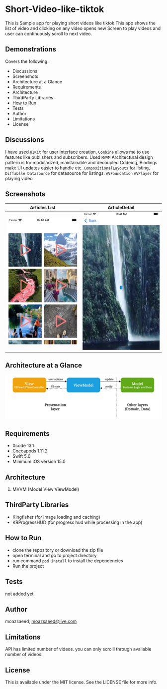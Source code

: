 # Short-Video-like-tiktok
This is Sample app for playing short videos like tiktok
This app shows the list of video and clicking on any video opens new Screen to play videos and user can continuously scroll to next video.

## Demonstrations

Covers the following:

* Discussions
* Screenshots
* Architecture at a Glance
* Requirements
* Architecture
* ThirdParty Libraries
* How to Run
* Tests
* Author 
* Limitations
* License

## Discussions

I have used `UIKit` for user interface creation, `Combine` allows me to use features like publishers and subscribers. Used `MVVM` Architectural design pattern is for modularized, maintainable and decoupled Codeing, Bindings make UI updates easier to handle etc.
`CompositionalLayouts` for listing, `Diffablle Datasource` for datasource for listings. `AVFoundation` `AVPlayer` for playing video

## Screenshots

|             Articles List         |         ArticleDetail          | 
|---------------------------------|------------------------------|
|![Demo](https://github.com/moazsaeed/Short-Video-like-tiktok/blob/main/Screenshots/list.png)|![Demo](https://github.com/moazsaeed/Short-Video-like-tiktok/blob/main/Screenshots/player.png)|

## Architecture at a Glance

![Architecture at a Glance](https://github.com/moazsaeed/Short-Video-like-tiktok/blob/main/Screenshots/mvvm.jpeg)

## Requirements

- Xcode 13.1
- Cocoapods 1.11.2
- Swift 5.0
- Minimum iOS version 15.0

## Architecture
1. MVVM (Model View ViewModel)

## ThirdParty Libraries
- Kingfisher (for image loading and caching)
- KRProgressHUD (for progress hud while processing in the app)

## How to Run
- clone the repository or download the zip file
- open terminal and go to project directory
- run command `pod install` to install the dependencies
- Run the project

## Tests
not added yet

## Author

moazsaeed, moazsaeed@live.com

## Limitations
API has limited number of videos. you can only scrolll through available number of videos.

## License

This is available under the MIT license. See the LICENSE file for more info.


